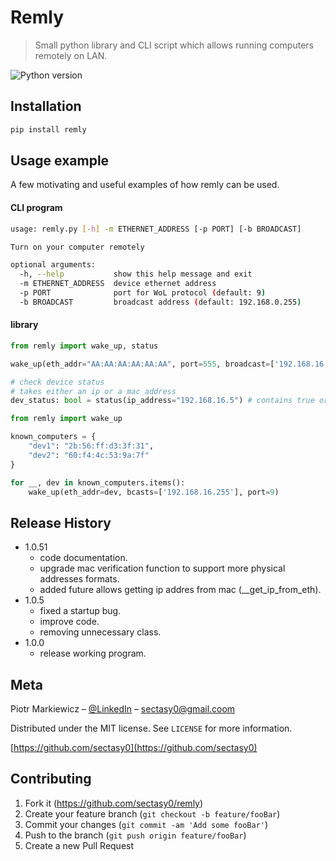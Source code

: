 # Remly
> Small python library and CLI script which allows running computers remotely on LAN.

![Python version][python-image]

## Installation

```sh
pip install remly
```

## Usage example

A few motivating and useful examples of how remly can be used.

#### CLI program

```sh
usage: remly.py [-h] -m ETHERNET_ADDRESS [-p PORT] [-b BROADCAST]

Turn on your computer remotely

optional arguments:
  -h, --help           show this help message and exit
  -m ETHERNET_ADDRESS  device ethernet address
  -p PORT              port for WoL protocol (default: 9)
  -b BROADCAST         broadcast address (default: 192.168.0.255)
```

#### library
```python
from remly import wake_up, status

wake_up(eth_addr="AA:AA:AA:AA:AA:AA", port=555, broadcast=['192.168.16.255'])

# check device status
# takes either an ip or a mac address
dev_status: bool = status(ip_address="192.168.16.5") # contains true or false

```
```python
from remly import wake_up

known_computers = {
    "dev1": "2b:56:ff:d3:3f:31",
    "dev2": "60:f4:4c:53:9a:7f"
}

for __, dev in known_computers.items():
    wake_up(eth_addr=dev, bcasts=['192.168.16.255'], port=9)

```

## Release History

* 1.0.51
    * code documentation.
    * upgrade mac verification function to support more physical addresses formats.
    * added future allows getting ip addres from mac (__get_ip_from_eth).
* 1.0.5
    * fixed a startup bug.
    * improve code.
    * removing unnecessary class.
* 1.0.0
    * release working program.

## Meta

Piotr Markiewicz – [@LinkedIn](https://www.linkedin.com/in/piotr-markiewicz-a44b491b1/) – sectasy0@gmail.coom

Distributed under the MIT license. See ``LICENSE`` for more information.

[https://github.com/sectasy0](https://github.com/sectasy0)

## Contributing

1. Fork it (<https://github.com/sectasy0/remly>)
2. Create your feature branch (`git checkout -b feature/fooBar`)
3. Commit your changes (`git commit -am 'Add some fooBar'`)
4. Push to the branch (`git push origin feature/fooBar`)
5. Create a new Pull Request

<!-- Markdown link & img dfn's -->
[python-image]: https://img.shields.io/badge/python-3.8-blue
[pypi-image]: https://img.shields.io/badge/pypi-remly-blue
[pypi-url]:  pypi.org/project/remly/
